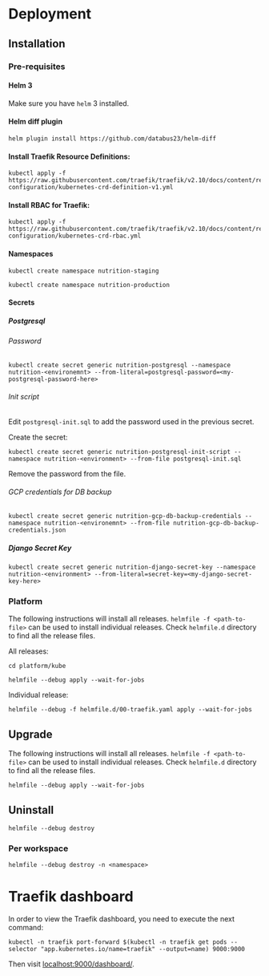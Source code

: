 # Deployment

## Installation

### Pre-requisites

#### Helm 3

Make sure you have `helm` 3 installed.

#### Helm diff plugin

    helm plugin install https://github.com/databus23/helm-diff

#### Install Traefik Resource Definitions:

    kubectl apply -f https://raw.githubusercontent.com/traefik/traefik/v2.10/docs/content/reference/dynamic-configuration/kubernetes-crd-definition-v1.yml

#### Install RBAC for Traefik:

    kubectl apply -f https://raw.githubusercontent.com/traefik/traefik/v2.10/docs/content/reference/dynamic-configuration/kubernetes-crd-rbac.yml

#### Namespaces

    kubectl create namespace nutrition-staging

    kubectl create namespace nutrition-production

#### Secrets

##### Postgresql

###### Password

    kubectl create secret generic nutrition-postgresql --namespace nutrition-<environemnt> --from-literal=postgresql-password=<my-postgresql-password-here>

###### Init script

Edit `postgresql-init.sql` to add the password used in the previous secret.

Create the secret:

    kubectl create secret generic nutrition-postgresql-init-script --namespace nutrition-<environment> --from-file postgresql-init.sql

Remove the password from the file.

###### GCP credentials for DB backup

    kubectl create secret generic nutrition-gcp-db-backup-credentials --namespace nutrition-<environemnt> --from-file nutrition-gcp-db-backup-credentials.json

##### Django Secret Key

    kubectl create secret generic nutrition-django-secret-key --namespace nutrition-<environment> --from-literal=secret-key=<my-django-secret-key-here>

### Platform

The following instructions will install all releases.
`helmfile -f <path-to-file>` can be used to install individual releases. Check
`helmfile.d` directory to find all the release files.

All releases:

    cd platform/kube

    helmfile --debug apply --wait-for-jobs

Individual release:

    helmfile --debug -f helmfile.d/00-traefik.yaml apply --wait-for-jobs

## Upgrade

The following instructions will install all releases.
`helmfile -f <path-to-file>` can be used to install individual releases. Check
`helmfile.d` directory to find all the release files.

    helmfile --debug apply --wait-for-jobs

## Uninstall

    helmfile --debug destroy

### Per workspace

    helmfile --debug destroy -n <namespace>


# Traefik dashboard

In order to view the Traefik dashboard, you need to execute the next command:

    kubectl -n traefik port-forward $(kubectl -n traefik get pods --selector "app.kubernetes.io/name=traefik" --output=name) 9000:9000

Then visit [localhost:9000/dashboard/](localhost:9000/dashboard/).
